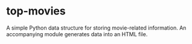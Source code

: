 # top-movies
A simple Python data structure for storing movie-related information. An accompanying module generates data into an HTML file.
